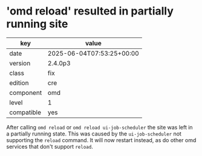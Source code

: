 [//]: # (werk v2)
# 'omd reload' resulted in partially running site

key        | value
---------- | ---
date       | 2025-06-04T07:53:25+00:00
version    | 2.4.0p3
class      | fix
edition    | cre
component  | omd
level      | 1
compatible | yes

After calling `omd reload` or `omd reload ui-job-scheduler` the site was left in a partially running state.
This was caused by the `ui-job-scheduler` not supporting the `reload` command.
It will now restart instead, as do other omd services that don't support `reload`.
